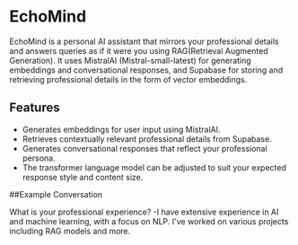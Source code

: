 # EchoMind

EchoMind is a personal AI assistant that mirrors your professional details and answers queries as if it were you using RAG(Retrieval Augmented Generation). 
It uses MistralAI (Mistral-small-latest) for generating embeddings and conversational responses, and Supabase for storing and retrieving professional details in the form of vector embeddings.

## Features

- Generates embeddings for user input using MistralAI.
- Retrieves contextually relevant professional details from Supabase.
- Generates conversational responses that reflect your professional persona.
- The transformer language model can be adjusted to suit your expected response style and content size.

##Example Conversation

What is your professional experience?
-I have extensive experience in AI and machine learning, with a focus on NLP. I've worked on various projects including RAG models and more.
